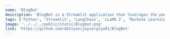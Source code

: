 ```yaml
---
name: 'BlogBot'
description: 'BlogBot is a Streamlit application that leverages the power of the LLaMA 2 language model to generate high-quality, customized blog posts on demand with a user-friendly interface for topic input, word count specification, and target audience selection.'
tags: ['Python', 'Streamlit', 'LangChain', 'LLaMA 2', 'Machine Learning']
image: '../../../public/static/Blogbot.png'
link: 'https://github.com/Adityavijayvargiya01/BlogBot'
---
```

